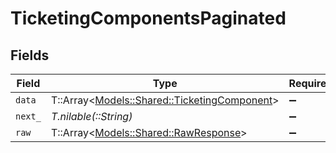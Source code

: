 # TicketingComponentsPaginated


## Fields

| Field                                                                                     | Type                                                                                      | Required                                                                                  | Description                                                                               |
| ----------------------------------------------------------------------------------------- | ----------------------------------------------------------------------------------------- | ----------------------------------------------------------------------------------------- | ----------------------------------------------------------------------------------------- |
| `data`                                                                                    | T::Array<[Models::Shared::TicketingComponent](../../models/shared/ticketingcomponent.md)> | :heavy_minus_sign:                                                                        | N/A                                                                                       |
| `next_`                                                                                   | *T.nilable(::String)*                                                                     | :heavy_minus_sign:                                                                        | N/A                                                                                       |
| `raw`                                                                                     | T::Array<[Models::Shared::RawResponse](../../models/shared/rawresponse.md)>               | :heavy_minus_sign:                                                                        | N/A                                                                                       |